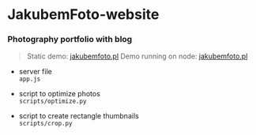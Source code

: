 # JakubemFoto-website

### Photography portfolio with blog

> Static demo: [jakubemfoto.pl](http://www.jakubemfoto.pl)
> Demo running on node: [jakubemfoto.pl](http://jakubemx.usermd.net)

- server file <br>
```app.js```

- script to optimize photos <br>
```scripts/optimize.py```

- script to create rectangle thumbnails <br>
```scripts/crop.py```

